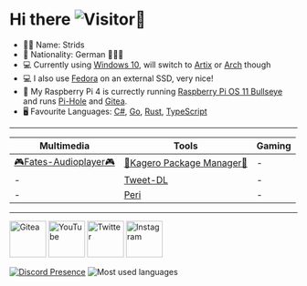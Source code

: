 # Hi there ![Visitor](https://komarev.com/ghpvc/?username=Stridsvagn69420&color=blueviolet&style=flat&label=Visitor)👋
- 👨‍💻 Name: Strids
- 🚩 Nationality: German 🖤💖💛
- 💻 Currently using [Windows 10](https://www.youtube.com/watch?v=IXkw50IKn_4), will switch to [Artix](https://artixlinux.org/) or [Arch](https://www.youtube.com/watch?v=qe6UKPsppBQ) though
- 💻 I also use [Fedora](https://getfedora.org/) on an external SSD, very nice!
- 📱 My Raspberry Pi 4 is currectly running [Raspberry Pi OS 11 Bullseye](https://www.raspberrypi.com/news/raspberry-pi-os-debian-bullseye/) and runs [Pi-Hole](https://github.com/pi-hole/pi-hole) and [Gitea](https://github.com/go-gitea/gitea).
- 🖥 Favourite Languages: [C#](https://youtu.be/ravLFzIguCM), [Go](https://youtu.be/446E-r0rXHI), [Rust](https://youtu.be/5C_HPTJg5ek), [TypeScript](https://youtu.be/zQnBQ4tB3ZA)

<hr>

| Multimedia | Tools | Gaming |
| ----- | ------ | ----- |
| [🎮Fates-Audioplayer🎮](https://github.com/stars/Stridsvagn69420/lists/fates-audioplayer) | [🏮Kagero Package Manager🏮](https://github.com/stars/Stridsvagn69420/lists/kagero-package-manager) | - |
| - | [Tweet-DL](https://github.com/Stridsvagn69420/Tweet-DL) | - |
| - | [Peri](https://github.com/Peri-Loves-Violence) | - |

<hr>

<a href="https://gitea.com/Stridsvagn69420"><img alt="Gitea" title="Gitea" src="https://gitea.com/assets/img/logo.svg" width="64px" height="64px"></a>
<a href="https://www.youtube.com/channel/UCVSxHXchrTXZLGJOWYAS4_w"><img alt="YouTube" title="YouTube Channel" src="https://www.gstatic.com/youtube/img/branding/favicon/favicon_192x192.png" width="64px" height="64px"></a>
<a href="https://twitter.com/rog_nineteen"><img alt="Twitter" title="Twitter" src="https://abs.twimg.com/responsive-web/client-web/icon-default.ee534d85.png" width="64px" height="64px"></a>
<a href="https://www.instagram.com/rog_nineteen/"><img alt="Instagram" title="Instagram" src="https://www.instagram.com/static/images/ico/square_gradient_192.png/7c119b0c5722.png" width="64px" height="64px"></a>

[![Discord Presence](https://lanyard.cnrad.dev/api/490862024608317440)](https://discord.com/users/490862024608317440)
![Most used languages](https://github-readme-stats.vercel.app/api/top-langs/?username=Stridsvagn69420&layout=compact&count_private=true&hide_title=true&langs_count=12&theme=github_dark)
